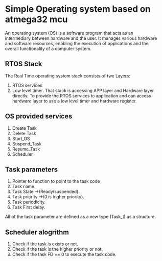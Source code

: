 # Simple Operating system based on atmega32 mcu
An operating system (OS) is a software program that acts as an intermediary between  hardware and the user. It manages various hardware and software resources, enabling the execution of applications and the overall functionality of a computer system.

## RTOS Stack
The Real Time operating system stack consists of two Layers:
1. RTOS services.
2. Low level timer.
   That stack is accessing APP layer and Hardware layer directly.
   To provide the RTOS services to application and can access hardware layer to use a low level timer and hardware register.

## OS provided services
1. Create Task
2. Delete Task
3. Start_OS
4. Suspend_Task
5. Resume_Task
6. Scheduler

## Task parameters
1. Pointer to function to point to the task code
2. Task name.
3. Task State    ->(Ready/suspended).
4. Task priority ->(0 is higher priority).
5. Task periodicity.
6. Task First delay.

All of the task parameter are defined as a new type (Task_t) as a structure.

## Scheduler alogrithm
1. Check if the task is exists or not.
2. Check if the task is the higher priority or not.
3. Check if the task FD == 0 to execute the task code.
   

